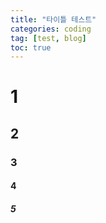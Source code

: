 ```yaml
---
title: "타이틀 테스트"
categories: coding
tag: [test, blog]
toc: true
---
```


# 1

## 2

### 3

#### 4

##### 5
